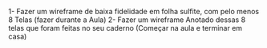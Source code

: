 1- Fazer um wireframe de baixa fidelidade em folha sulfite, com pelo menos 8 Telas (fazer durante a Aula)
2- Fazer um wireframe Anotado dessas 8 telas que foram feitas no seu caderno (Começar na aula e terminar em casa)
